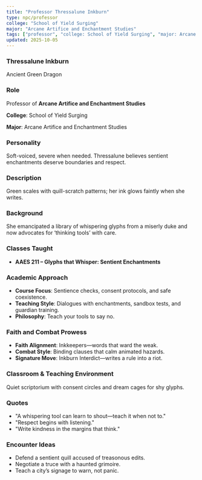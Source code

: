 ```yaml
---
title: "Professor Thressalune Inkburn"
type: npc/professor
college: "School of Yield Surging"
major: "Arcane Artifice and Enchantment Studies"
tags: ["professor", "college: School of Yield Surging", "major: Arcane Artifice and Enchantment Studies", "variant:green"]
updated: 2025-10-05
---
```

### Thressalune Inkburn

Ancient Green Dragon

### Role

Professor of **Arcane Artifice and Enchantment Studies**

**College**: School of Yield Surging

**Major**: Arcane Artifice and Enchantment Studies

### Personality

Soft-voiced, severe when needed. Thressalune believes sentient enchantments deserve boundaries and respect.

### Description

Green scales with quill-scratch patterns; her ink glows faintly when she writes.

### Background

She emancipated a library of whispering glyphs from a miserly duke and now advocates for ‘thinking tools’ with care.

### Classes Taught

- **AAES 211 – Glyphs that Whisper: Sentient Enchantments**



### Academic Approach

- **Course Focus**: Sentience checks, consent protocols, and safe coexistence.
- **Teaching Style**: Dialogues with enchantments, sandbox tests, and guardian training.
- **Philosophy**: Teach your tools to say no.

### Faith and Combat Prowess

- **Faith Alignment**: Inkkeepers—words that ward the weak.
- **Combat Style**: Binding clauses that calm animated hazards.
- **Signature Move**: Inkburn Interdict—writes a rule into a riot.

### Classroom & Teaching Environment

Quiet scriptorium with consent circles and dream cages for shy glyphs.

### Quotes

- "A whispering tool can learn to shout—teach it when not to."
- "Respect begins with listening."
- "Write kindness in the margins that think."

### Encounter Ideas

- Defend a sentient quill accused of treasonous edits.
- Negotiate a truce with a haunted grimoire.
- Teach a city’s signage to warn, not panic.
